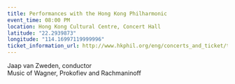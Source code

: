 ```yaml
---
title: Performances with the Hong Kong Philharmonic
event_time: 08:00 PM
location: Hong Kong Cultural Centre, Concert Hall
latitude: "22.2939873"
longitude: "114.16997119999996"
ticket_information_url: http://www.hkphil.org/eng/concerts_and_ticket/ticketing/subscription/jaap_series.jsp
---
```

Jaap van Zweden, conductor<br>
Music of Wagner, Prokofiev and Rachmaninoff<br>